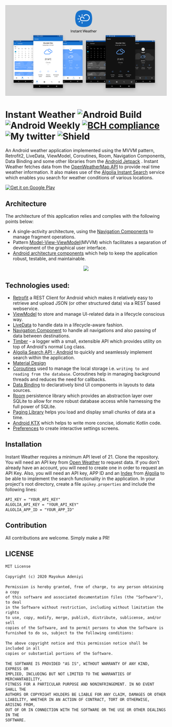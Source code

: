 ![](media/instant_weather_github.png)
# Instant Weather ![Android Build](https://github.com/mayokunthefirst/Instant-Weather/workflows/Android%20Build/badge.svg) ![Android Weekly](https://androidweekly.net/issues/issue-413/badge) [![BCH compliance](https://bettercodehub.com/edge/badge/mayokunthefirst/Instant-Weather?branch=master)](https://bettercodehub.com/) ![My twitter](https://img.shields.io/twitter/url?style=social&url=https%3A%2F%2Ftwitter.com%2Fmayokunadeniyi) ![Shield](https://img.shields.io/badge/contributions-welcome-brightgreen)
An Android weather application implemented using the MVVM pattern, Retrofit2, LiveData, ViewModel, Coroutines, Room, Navigation Components, Data Binding and some other libraries from the [Android Jetpack](https://developer.android.com/jetpack) . Instant Weather fetches data from the [OpenWeatherMap API](https://openweathermap.org/api) to provide real time weather information. It also makes use of the [Algolia Instant Search](https://www.algolia.com/products/instantsearch/) service which enables you search for weather conditions of various locations.

<a href='https://play.google.com/store/apps/details?id=com.mayokunadeniyi.instantweather&pcampaignid=pcampaignidMKT-Other-global-all-co-prtnr-py-PartBadge-Mar2515-1'><img alt='Get it on Google Play' src='https://play.google.com/intl/en_us/badges/static/images/badges/en_badge_web_generic.png' width="280"/></a>

## Architecture
The architecture of this application relies and complies with the following points below:
* A single-activity architecture, using the [Navigation Components](https://developer.android.com/guide/navigation) to manage fragment operations.
* Pattern [Model-View-ViewModel](https://en.wikipedia.org/wiki/Model%E2%80%93view%E2%80%93viewmodel)(MVVM) which facilitates a separation of development of the graphical user interface.
* [Android architecture components](https://developer.android.com/topic/libraries/architecture/) which help to keep the application robust, testable, and maintainable.

<p align="center"><a><img src="https://raw.githubusercontent.com/mayokunthefirst/Instant-Weather/master/media/final-architecture.png" width="700"></a></p>

## Technologies used:

* [Retrofit](https://square.github.io/retrofit/) a REST Client for Android which makes it relatively easy to retrieve and upload JSON (or other structured data) via a REST based webservice.
* [ViewModel](https://developer.android.com/topic/libraries/architecture/viewmodel) to store and manage UI-related data in a lifecycle conscious way.
* [LiveData](https://developer.android.com/topic/libraries/architecture/livedata) to handle data in a lifecycle-aware fashion.
* [Navigation Component](https://developer.android.com/guide/navigation) to handle all navigations and also passing of data between destinations.
* [Timber](https://github.com/JakeWharton/timber) - a logger with a small, extensible API which provides utility on top of Android's normal Log class.
* [Algolia Search API - Android](https://www.algolia.com/doc/guides/building-search-ui/getting-started/android/) to quickly and seamlessly implement search within the application.
* [Material Design](https://material.io/develop/android/docs/getting-started/)
* [Coroutines](https://kotlinlang.org/docs/reference/coroutines-overview.html) used to manage the local storage i.e. `writing to and reading from the database`. Coroutines help in managing background threads and reduces the need for callbacks.
* [Data Binding](https://developer.android.com/topic/libraries/data-binding/) to declaratively bind UI components in layouts to data sources.
* [Room](https://developer.android.com/topic/libraries/architecture/room) persistence library which provides an abstraction layer over SQLite to allow for more robust database access while harnessing the full power of SQLite.
* [Paging Library](https://developer.android.com/topic/libraries/architecture/paging) helps you load and display small chunks of data at a time.
* [Android KTX](https://developer.android.com/kotlin/ktx) which helps to write more concise, idiomatic Kotlin code.
* [Preferences](https://developer.android.com/guide/topics/ui/settings) to create interactive settings screens.

## Installation
Instant Weather requires a minimum API level of 21. Clone the repository. You will need an API key from [Open Weather](https://openweathermap.org/) to request data. If you don’t already have an account, you will need to create one in order to request an API Key. Also, you will need an API key, APP ID and an [Index](https://www.algolia.com/doc/faq/basics/what-is-an-index/) from [Algolia](https://www.algolia.com/doc/) to be able to implement the search functionality in the application.
In your project's root directory, create a file `apikey.properties` and include the following lines:

````
API_KEY = "YOUR_API_KEY"
ALGOLIA_API_KEY = "YOUR_API_KEY"
ALGOLIA_APP_ID = "YOUR_APP_ID"
````
## Contribution
All contributions are welcome. Simply make a PR!

## LICENSE
```
MIT License

Copyright (c) 2020 Mayokun Adeniyi

Permission is hereby granted, free of charge, to any person obtaining a copy
of this software and associated documentation files (the "Software"), to deal
in the Software without restriction, including without limitation the rights
to use, copy, modify, merge, publish, distribute, sublicense, and/or sell
copies of the Software, and to permit persons to whom the Software is
furnished to do so, subject to the following conditions:

The above copyright notice and this permission notice shall be included in all
copies or substantial portions of the Software.

THE SOFTWARE IS PROVIDED "AS IS", WITHOUT WARRANTY OF ANY KIND, EXPRESS OR
IMPLIED, INCLUDING BUT NOT LIMITED TO THE WARRANTIES OF MERCHANTABILITY,
FITNESS FOR A PARTICULAR PURPOSE AND NONINFRINGEMENT. IN NO EVENT SHALL THE
AUTHORS OR COPYRIGHT HOLDERS BE LIABLE FOR ANY CLAIM, DAMAGES OR OTHER
LIABILITY, WHETHER IN AN ACTION OF CONTRACT, TORT OR OTHERWISE, ARISING FROM,
OUT OF OR IN CONNECTION WITH THE SOFTWARE OR THE USE OR OTHER DEALINGS IN THE
SOFTWARE.
```
